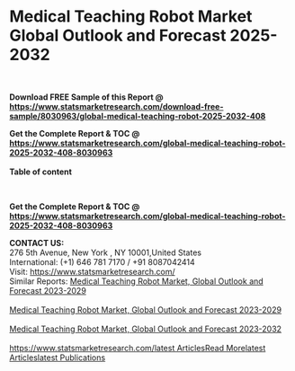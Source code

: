 <h1>Medical Teaching Robot Market Global Outlook and Forecast 2025-2032</h1><br/><p><strong>Download FREE Sample of this Report @ <a href="https://www.statsmarketresearch.com/download-free-sample/8030963/global-medical-teaching-robot-2025-2032-408">https://www.statsmarketresearch.com/download-free-sample/8030963/global-medical-teaching-robot-2025-2032-408</a></strong></p><div><b>Get the Complete Report & TOC @ <a href="https://www.statsmarketresearch.com/global-medical-teaching-robot-2025-2032-408-8030963">https://www.statsmarketresearch.com/global-medical-teaching-robot-2025-2032-408-8030963</a></b></div><br><b>Table of content</b><p><br><div><b>Get the Complete Report & TOC @ <a href="https://www.statsmarketresearch.com/global-medical-teaching-robot-2025-2032-408-8030963">https://www.statsmarketresearch.com/global-medical-teaching-robot-2025-2032-408-8030963</a></b></div></p> <b>CONTACT US:</b><br>276 5th Avenue, New York , NY 10001,United States<br>International: (+1) 646 781 7170 / +91 8087042414<br>Visit: <a href="https://www.statsmarketresearch.com/">https://www.statsmarketresearch.com/</a><br>Similar Reports: <a href="https://www.statsmarketresearch.com/global-medical-teaching-robot-2025-2032-408-8030963">Medical Teaching Robot Market, Global Outlook and Forecast 2023-2029</a><br/><br/><a href="https://www.statsmarketresearch.com/global-medical-teaching-robot-2025-2032-408-8030963">Medical Teaching Robot Market, Global Outlook and Forecast 2023-2029</a><br/><br/><a href="https://www.statsmarketresearch.com/global-medical-teaching-robot-2025-2032-408-8030963">Medical Teaching Robot Market, Global Outlook and Forecast 2023-2032</a><br/><br/><a href="https://gyeongbokgung.com">https://www.statsmarketresearch.com/</a><a href="https://hallyeomaritime.com">latest Articles</a><a href="https://jingwansa.com">Read More</a><a href=https://nguoiviet.jp/">latest Articles</a><a href="https://www.intelmarketresearch.com/">latest Publications</a>